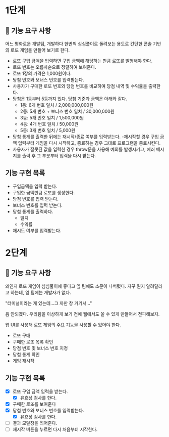 # 1단계

## 🎯 기능 요구 사항
어느 평화로운 개발팀,
개발하다 한번씩 심심풀이로 돌려보는 용도로 간단한 콘솔 기반의 로또 게임을 만들어 보기로 한다.

- 로또 구입 금액을 입력하면 구입 금액에 해당하는 만큼 로또를 발행해야 한다.
- 로또 번호는 오름차순으로 정렬하여 보여준다.
- 로또 1장의 가격은 1,000원이다.
- 당첨 번호와 보너스 번호를 입력받는다.
- 사용자가 구매한 로또 번호와 당첨 번호를 비교하여 당첨 내역 및 수익률을 출력한다.
- 당첨은 1등부터 5등까지 있다. 당첨 기준과 금액은 아래와 같다.
  - 1등: 6개 번호 일치 / 2,000,000,000원
  - 2등: 5개 번호 + 보너스 번호 일치 / 30,000,000원
  - 3등: 5개 번호 일치 / 1,500,000원
  - 4등: 4개 번호 일치 / 50,000원
  - 5등: 3개 번호 일치 / 5,000원
- 당첨 통계를 출력한 뒤에는 재시작/종료 여부를 입력받는다.
  -재시작할 경우 구입 금액 입력부터 게임을 다시 시작하고, 종료하는 경우 그대로 프로그램을 종료시킨다.
- 사용자가 잘못된 값을 입력한 경우 throw문을 사용해 예외를 발생시키고, 에러 메시지를 출력 후 그 부분부터 입력을 다시 받는다.

## 기능 구현 목록
- 구입금액을 입력 받는다.
- 구입한 금액만큼 로또를 생성한다.
- 당첨 번호를 입력 받는다.
- 보너스 번호를 입력 받는다.
- 당첨 통계를 출력하다.
  - 일치
  - 수익률
- 재시도 여부를 입력받는다.

# 2단계

## 🎯 기능 요구 사항

왜인지 로또 게임이 심심풀이에 좋다고 옆 팀에도 소문이 나버렸다.
자꾸 뭔지 알려달라고 하는데, 옆 팀에는 개발자가 없다.

"터미널이라는 게 있는데...그 까만 창 거기서..."

음 안되겠다. 우리팀을 이상하게 보기 전에 웹에서도 쓸 수 있게 만들어서 전파해보자.

웹 UI를 사용해 로또 게임의 주요 기능을 사용할 수 있어야 한다.
- 로또 구매
- 구매한 로또 목록 확인
- 당첨 번호 및 보너스 번호 지정
- 당첨 통계 확인
- 게임 재시작

## 기능 구현 목록
- [x] 로또 구입 금액 입력을 받는다.
  - [x] 유효성 검사를 한다.
- [x] 구매한 로또를 보여준다 
- [x] 당첨 번호와 보너스 번호를 입력받는다.
  - [x] 유효성 검사를 한다.
- [ ] 결과 모달창을 띄어준다.
- [ ] 재시작 버튼을 누르면 다시 처음부터 시작한다.